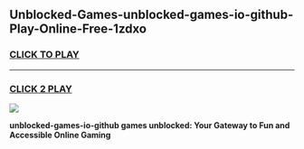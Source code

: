 
## Unblocked-Games-unblocked-games-io-github-Play-Online-Free-1zdxo
<h3>
<a href="https://premium76.site?title=unblocked-games-io-github&ref=26A">CLICK TO PLAY</a></h3>
<hr>

<h3>
<a href="https://premium76.site?title=unblocked-games-io-github&ref=26A">CLICK 2 PLAY</a>
  
</h3>

<a href="https://premium76.site?title=unblocked-games-io-github&ref=26A"><img src="https://clearcache.store/games.png"></a>


**unblocked-games-io-github games unblocked: Your Gateway to Fun and Accessible Online Gaming**
